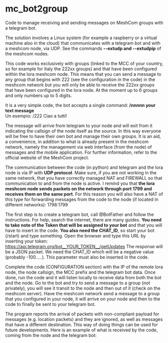 # mc_bot2group
Code to manage receiving and sending messages on MeshCom groups with a telegram bot.<br>

The solution involves a Linux system (for example a raspberry or a virtual machine also in the cloud) that communicates with a telegram bot and with a meshcom node, via UDP. See the commands **--extudp and --extudpip** of the meshcom nodes.<br>

This code works exclusively with groups (linked to the MCC of your country, so for example for Italy the 222xx groups) and that have been configured within the lora meshcom node. This means that you can send a message to any group that begins with 222 (see the configuration in the code) in the meshcom network but you will only be able to receive the 222xx groups that have been configured in the lora node. At the moment up to 6 groups and only numbers up to 5 digits.<br>

It is a very simple code, the bot accepts a single command: **/nnnnn your text message**<br>Un esempio: /222 Ciao a tutti!

The message will arrive from telegram to your node and will exit from it indicating the callsign of the node itself as the source. In this way everyone will be free to have their own bot and manage their own groups. It is an aid, a convenience, in addition to what is already present in the meshcom network, namely the management via web interface (from the node) of messages and the mobile application. For further information, refer to the official website of the MeshCom project.<br>

The communication between the code (in python) and telegram and the lora node is via IP with **UDP protocol**. Make sure, if you are not working in the same network, that you have correctly managed NAT and FIREWALL so that communication to and from the node is active. I remind you that **the lora meshcom node sends packets on the network through port 1799 and receives them on the same port**. For this reason you will also have a NAT of this type for forwarding messages from the code to the node (if located in different networks): 1798:1799<br>

The first step is to create a telegram bot, call @BotFather and follow the instructions. For help, search the internet, there are many guides. **You need to take note of the Token that will be assigned to your bot** and that you will have to insert in the code. **You also need the CHAT_ID**, so start your bot (/start) and type something. Open the browser and type this URL by inserting your token: https://api.telegram.org/bot__YOUR_TOKEN__/getUpdates The response will be a JSON packet. We need the CHAT_ID which will be a negative value (probably -100.....). This parameter must also be inserted in the code.<br>

Complete the code (CONFIGURATION section) with the IP of the remote lora node, the node callsign, the MCC prefix and the telegram bot data. Once done, run the code and it will listen locally to receive data from both the bot and the node. Go to the bot and try to send a message to a group (not privately), you will see it transit to the node and then out of it (check on the meshcom server). Have the meshcom network send a message to a group that you configured in your node, it will arrive on your node and then to the code to finally be sent to your telegram bot.<br>

The program reports the arrival of packets with non-compliant payload for messages (e.g. location packets) and they are ignored, as well as messages that have a different destination. This way of doing things can be used for future developments. Here is an example of what is received by the code, coming from the node and the telegram bot:


